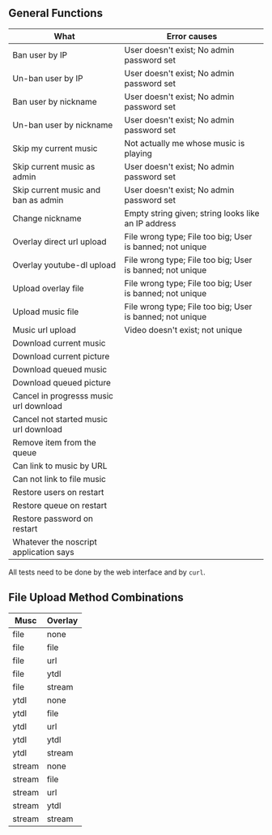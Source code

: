 ## General Functions

What                                   | Error causes
---------------------------------------|----------------------------------------------------
Ban user by IP                         | User doesn't exist; No admin password set
Un-ban user by IP                      | User doesn't exist; No admin password set
Ban user by nickname                   | User doesn't exist; No admin password set
Un-ban user by nickname                | User doesn't exist; No admin password set
Skip my current music                  | Not actually me whose music is playing
Skip current music as admin            | User doesn't exist; No admin password set
Skip current music and ban as admin    | User doesn't exist; No admin password set
Change nickname                        | Empty string given; string looks like an IP address
Overlay direct url upload              | File wrong type; File too big; User is banned; not unique
Overlay youtube-dl upload              | File wrong type; File too big; User is banned; not unique
Upload overlay file                    | File wrong type; File too big; User is banned; not unique
Upload music file                      | File wrong type; File too big; User is banned; not unique
Music url upload                       | Video doesn't exist; not unique
Download current music                 |
Download current picture               |
Download queued music                  |
Download queued picture                |
Cancel in progresss music url download |
Cancel not started music url download  |
Remove item from the queue             |
Can link to music by URL               |
Can not link to file music             |
Restore users on restart               |
Restore queue on restart               |
Restore password on restart            |
Whatever the noscript application says |

All tests need to be done by the web interface and by `curl`.

## File Upload Method Combinations

Musc   | Overlay
-------|---------
file   | none
file   | file
file   | url
file   | ytdl
file   | stream
ytdl   | none
ytdl   | file
ytdl   | url
ytdl   | ytdl
ytdl   | stream
stream | none
stream | file
stream | url
stream | ytdl
stream | stream

